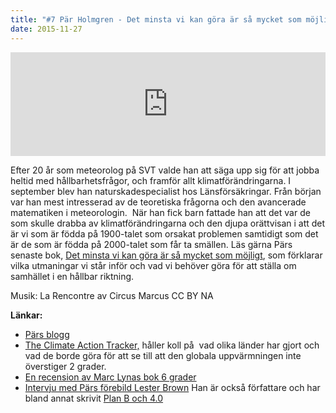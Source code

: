```yaml
---
title: "#7 Pär Holmgren - Det minsta vi kan göra är så mycket som möjligt"
date: 2015-11-27
---
```


<iframe src="https://w.soundcloud.com/player/?url=https%3A//api.soundcloud.com/tracks/235004572&amp;color=001665&amp;auto_play=false&amp;hide_related=false&amp;show_comments=true&amp;show_user=true&amp;show_reposts=false" width="100%" height="166" frameborder="no" scrolling="no"></iframe>

Efter 20 år som meteorolog på SVT valde han att säga upp sig för att jobba heltid med hållbarhetsfrågor, och framför allt klimatförändringarna. I september blev han naturskadespecialist hos Länsförsäkringar. Från början var han mest intresserad av de teoretiska frågorna och den avancerade matematiken i meteorologin.  När han fick barn fattade han att det var de som skulle drabba av klimatförändringarna och den djupa orättvisan i att det är vi som är födda på 1900-talet som orsakat problemen samtidigt som det är de som är födda på 2000-talet som får ta smällen. Läs gärna Pärs senaste bok, [Det minsta vi kan göra är så mycket som möjligt](http://parspektiv.shop.textalk.se/sv/), som förklarar vilka utmaningar vi står inför och vad vi behöver göra för att ställa om samhället i en hållbar riktning.

Musik: La Rencontre av Circus Marcus CC BY NA

**Länkar:**

- [Pärs blogg](http://www.parholmgren.se)
- [The Climate Action Tracker,](http://climateactiontracker.org) håller koll på  vad olika länder har gjort och vad de borde göra för att se till att den globala uppvärmningen inte överstiger 2 grader.
- [En recension av Marc Lynas bok 6 grader](http://www.svd.se/en-obehaglig-lasning)
- [Intervju med Pärs förebild Lester Brown](http://www.theguardian.com/profile/lesterbrown) Han är också författare och har bland annat skrivit [Plan B och 4.0](http://www.earth-policy.org/books/)
